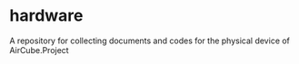 # hardware
A repository for collecting documents and codes for the physical device of AirCube.Project
